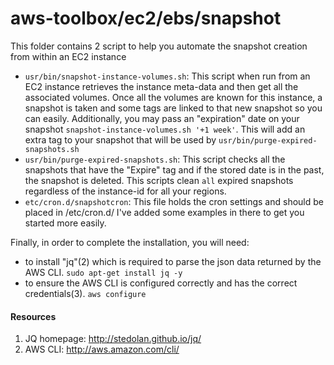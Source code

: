 aws-toolbox/ec2/ebs/snapshot
=========

This folder contains 2 script to help you automate the snapshot creation from within an EC2 instance

  - `usr/bin/snapshot-instance-volumes.sh`: This script when run from an EC2 instance retrieves the instance meta-data and then get all the associated volumes. Once all the volumes are known for this instance, a snapshot is taken and some tags are linked to that new snapshot so you can easily. Additionally, you may pass an "expiration" date on your snapshot `snapshot-instance-volumes.sh '+1 week'`. This will add an extra tag to your snapshot that will be used by `usr/bin/purge-expired-snapshots.sh`
  - `usr/bin/purge-expired-snapshots.sh`: This script checks all the snapshots that have the "Expire" tag and if the stored date is in the past, the snapshot is deleted. This scripts clean `all` expired snapshots regardless of the instance-id for all your regions.
  - `etc/cron.d/snapshotcron`: This file holds the cron settings and should be placed in /etc/cron.d/ I've added some examples in there to get you started more easily.

Finally, in order to complete the installation, you will need:

  * to install "jq"(2) which is required to parse the json data returned by the AWS CLI. `sudo apt-get install jq -y`
  * to ensure the AWS CLI is configured correctly and has the correct credentials(3). `aws configure`

#### Resources ####
1. JQ homepage: http://stedolan.github.io/jq/
2. AWS CLI: http://aws.amazon.com/cli/
